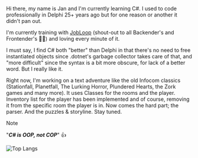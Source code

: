 Hi there, my name is Jan and I'm currently learning C#. I used to code professionally in Delphi 25+ years ago but for one reason or another it didn't pan out.

I'm currently training with [JobLoop](https://www.jobloop.no) (shout-out to all Backender's and Frontender's 👨‍💻) and loving every minute of it. 

I must say, I find C# both "better" than Delphi in that there's no need to free instantiated objects since .dotnet's garbage collector takes care of that, and "more difficult" since the syntax is a bit more obscure, for lack of a better word.
But I really like it.

Right now, I'm working on a text adventure like the old Infocom classics (Stationfall, Planetfall, The Lurking Horror, Plundered Hearts, the Zork games and many more). It uses Classes for the rooms and the player. 
Inventory list for the player has been implemented and of course, removing it from the specific room the player is in. 
Now comes the hard part; the parser. And the puzzles & storyline.
Stay tuned.

> [!NOTE]
"***C# is OOP, not COP***" 👍

![Top Langs](https://github-readme-stats.vercel.app/api/top-langs/?username=Wazi2025&layout=compact)


<!--
**Wazi2025/Wazi2025** is a ✨ _special_ ✨ repository because its `README.md` (this file) appears on your GitHub profile.

Here are some ideas to get you started:

- 🔭 I’m currently working on ...
- 🌱 I’m currently learning ...
- 👯 I’m looking to collaborate on ...
- 🤔 I’m looking for help with ...
- 💬 Ask me about ...
- 📫 How to reach me: ...
- 😄 Pronouns: ...
- ⚡ Fun fact: ...
-->
